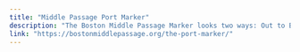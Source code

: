 ```yaml
---
title: "Middle Passage Port Marker"
description: "The Boston Middle Passage Marker looks two ways: Out to Boston Harbor, where enslaved Africans and enslaved Indigenous people arrived and departed, and also inward, down State Street, where these enslaved people and their descendants lived, worked, and fought for freedom. The Port Marker was designed to echo the Walk to the Sea and serves as a final stop on your walking tour."
link: "https://bostonmiddlepassage.org/the-port-marker/"
---
```

